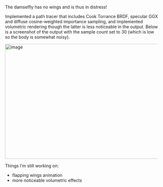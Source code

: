 The damselfly has no wings and is thus in distress!


Implemented a path tracer that includes Cook Torrance BRDF, specular GGX and diffuse cosine-weighted importance sampling, and implemented volumetric rendering though the latter is less noticeable in the output. Below is a screenshot of the output with the sample count set to 30 (which is low so the body is somewhat noisy).


<img width="509" height="379" alt="image" src="https://github.com/user-attachments/assets/a9abc15a-6598-423d-8e10-9fa1ca8f328d" />


Things I'm still working on:
- flapping wings animation
- more noticeable volumetric effects

